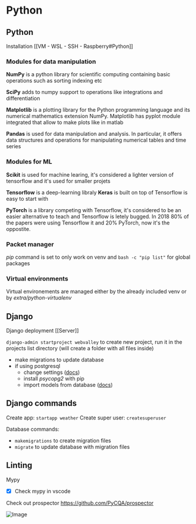 # Python
## Python
Installation [[VM - WSL - SSH - Raspberry#Python]]

### Modules for data manipulation
**NumPy** is a python library for scientific computing containing basic operations such as sorting indexing etc

**SciPy** adds to numpy support to operations like integrations and differentiation

**Matplotlib** is a plotting library for the Python programming language and its numerical mathematics extension NumPy. Matplotlib has pyplot module integrated that allow to make plots like in matlab

**Pandas** is used for data manipulation and analysis. In particular, it offers data structures and operations for manipulating numerical tables and time series

### Modules for ML
**Scikit** is used for machine learing, it's considered a lighter version of tensorflow and it's used for smaller projets

**Tensorflow** is a deep-learning libraly
**Keras** is built on top of Tensorflow is easy to start with

**PyTorch** is a library competing with Tensorflow, it's considered to be an easier alternative to teach and Tensorflow is letely bugged. In 2018 80% of the papers were using Tensorflow it and 20% PyTorch, now it's the oppostite.

### Packet manager
*pip* command is set to only work on venv and `bash -c "pip list"` for global packages

### Virtual environments
Virtual environements are managed either by the already included venv or by _extra/python-virtualenv_

## Django
Django deployment [[Server]]

`django-admin startproject webvalley` to create new project, run it in the projects list directory (will create a folder with all files inside)
-   make migrations to update database
-   if using postgresql
	-   change settings ([docs](https://docs.djangoproject.com/en/dev/ref/settings/))
	-   install _psycopg2_ with pip
	-   import models from database ([docs](https://docs.djangoproject.com/en/2.2/howto/legacy-databases/))

## Django commands
Create app: `startapp weather`
Create super user: `createsuperuser`

Database commands:
- `makemigrations` to create migration files
- `migrate` to update database with migration files

## Linting
Mypy
- [x] Check mypy in vscode

Check out prospector https://github.com/PyCQA/prospector

![Image](https://i.imgur.com/XbgDxUv.png)


